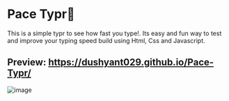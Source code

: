 # Pace Typr🚀

This is a simple typr to see how fast you type!. Its easy and fun way to test and improve your typing speed build using Html, Css and Javascript.

## Preview: https://dushyant029.github.io/Pace-Typr/

![image](https://user-images.githubusercontent.com/55031190/104759743-6237f280-5786-11eb-8ba7-5d2c87f22cb3.png)

